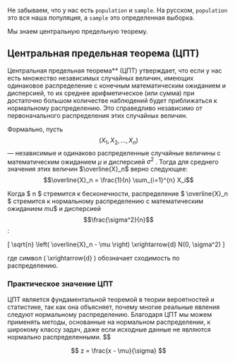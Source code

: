 Не забываем, что у нас есть `population` и `sample`. На русском, `population` это вся наша популяция, а `sample` это определенная выборка. 

Мы знаем центральную предельную теорему. 

## Центральная предельная теорема (ЦПТ)

Центральная предельная теорема** (ЦПТ) утверждает, что если у нас есть множество независимых случайных величин, имеющих одинаковое распределение с конечным математическим ожиданием и дисперсией, то их среднее арифметическое (или сумма) при достаточно большом количестве наблюдений будет приближаться к нормальному распределению. Это справедливо независимо от первоначального распределения этих случайных величин.

Формально, пусть $$( X_1, X_2, \ldots, X_n)$$ — независимые и одинаково распределенные случайные величины с математическим ожиданием  $\mu$  и дисперсией $\sigma^2$ . Тогда для среднего значения этих величин $\overline{X}_n$ верно следующее: $$\overline{X}_n = \frac{1}{n} \sum_{i=1}^{n} X_i$$

Когда $ n $ стремится к бесконечности, распределение $ \overline{X}_n $ стремится к нормальному распределению с математическим ожиданием  $mu$$ и дисперсией $$\frac{\sigma^2}{n}$$:

\[ \sqrt{n} \left( \overline{X}_n - \mu \right) \xrightarrow{d} N(0, \sigma^2) \]

где символ \( \xrightarrow{d} \) обозначает сходимость по распределению.

### Практическое значение ЦПТ

ЦПТ является фундаментальной теоремой в теории вероятностей и статистике, так как она объясняет, почему многие реальные явления следуют нормальному распределению. Благодаря ЦПТ мы можем применять методы, основанные на нормальном распределении, к широкому классу задач, даже если исходные данные не являются нормально распределенными.
$$


$$
z = \frac{x - \mu}{\sigma}
$$
